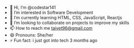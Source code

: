 - 👋 Hi, I’m @codestar141
- 👀 I’m interested in Software Development
- 🌱 I’m currently learning HTML, CSS, JavaScript, Reactjs
- 💞️ I’m looking to collaborate on projects to improve my skills
- 📫 How to reach me taiyet96@gmail.com
- 😄 Pronouns: She/her
- ⚡ Fun fact: i just got into tech 3 months ago

<!---
codestar141/codestar141 is a ✨ special ✨ repository because its `README.md` (this file) appears on your GitHub profile.
You can click the Preview link to take a look at your changes.
--->
